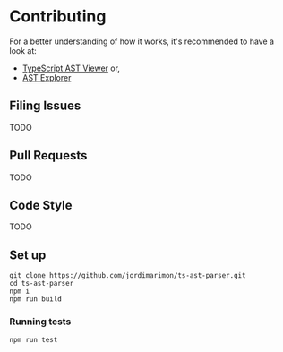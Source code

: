 # Contributing

For a better understanding of how it works, it's recommended to have a look at:

- [TypeScript AST Viewer](https://ts-ast-viewer.com) or,
- [AST Explorer](https://astexplorer.net/)

## Filing Issues

TODO

## Pull Requests

TODO

## Code Style

TODO 

## Set up

    git clone https://github.com/jordimarimon/ts-ast-parser.git
    cd ts-ast-parser
    npm i
    npm run build

### Running tests

    npm run test

